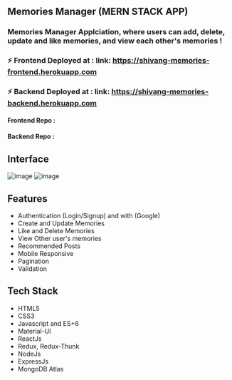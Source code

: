 ## Memories Manager (MERN STACK APP)

### Memories Manager Applciation, where users can add, delete, update and like memories, and view each other's memories !

### ⚡ Frontend Deployed at : link: https://shivang-memories-frontend.herokuapp.com

### ⚡ Backend Deployed  at : link: https://shivang-memories-backend.herokuapp.com

#### Frontend Repo : 
#### Backend Repo : 

## Interface
![image](https://user-images.githubusercontent.com/90856664/152206307-95e1c6f8-64c6-42ca-9285-c8d78bd136e8.png)
![image](https://user-images.githubusercontent.com/90856664/152206318-8fa5ae54-e6b8-4fdf-bb95-5d36cda16420.png)







## Features

- Authentication (Login/Signup) and with (Google)
- Create and Update Memories
- Like and Delete Memories
- View Other user's memories
- Recommended Posts
- Mobile Responsive
- Pagination
- Validation

## Tech Stack

- HTML5
- CSS3
- Javascript and ES+6
- Material-UI
- ReactJs
- Redux, Redux-Thunk
- NodeJs
- ExpressJs
- MongoDB Atlas

